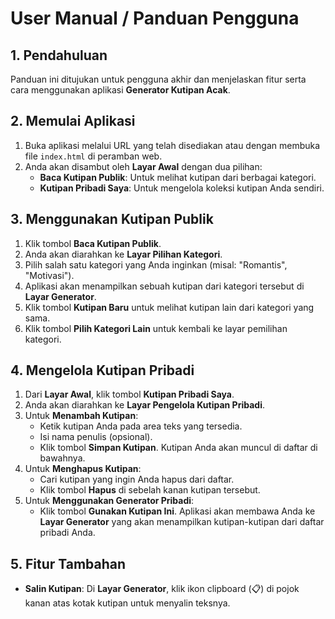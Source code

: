 # User Manual / Panduan Pengguna

## 1. Pendahuluan  
Panduan ini ditujukan untuk pengguna akhir dan menjelaskan fitur serta cara menggunakan aplikasi **Generator Kutipan Acak**.

## 2. Memulai Aplikasi  
1. Buka aplikasi melalui URL yang telah disediakan atau dengan membuka file `index.html` di peramban web.  
2. Anda akan disambut oleh **Layar Awal** dengan dua pilihan:  
   - **Baca Kutipan Publik**: Untuk melihat kutipan dari berbagai kategori.  
   - **Kutipan Pribadi Saya**: Untuk mengelola koleksi kutipan Anda sendiri.

## 3. Menggunakan Kutipan Publik  
1. Klik tombol **Baca Kutipan Publik**.  
2. Anda akan diarahkan ke **Layar Pilihan Kategori**.  
3. Pilih salah satu kategori yang Anda inginkan (misal: "Romantis", "Motivasi").  
4. Aplikasi akan menampilkan sebuah kutipan dari kategori tersebut di **Layar Generator**.  
5. Klik tombol **Kutipan Baru** untuk melihat kutipan lain dari kategori yang sama.  
6. Klik tombol **Pilih Kategori Lain** untuk kembali ke layar pemilihan kategori.

## 4. Mengelola Kutipan Pribadi  
1. Dari **Layar Awal**, klik tombol **Kutipan Pribadi Saya**.  
2. Anda akan diarahkan ke **Layar Pengelola Kutipan Pribadi**.  
3. Untuk **Menambah Kutipan**:  
   - Ketik kutipan Anda pada area teks yang tersedia.  
   - Isi nama penulis (opsional).  
   - Klik tombol **Simpan Kutipan**. Kutipan Anda akan muncul di daftar di bawahnya.  
4. Untuk **Menghapus Kutipan**:  
   - Cari kutipan yang ingin Anda hapus dari daftar.  
   - Klik tombol **Hapus** di sebelah kanan kutipan tersebut.  
5. Untuk **Menggunakan Generator Pribadi**:  
   - Klik tombol **Gunakan Kutipan Ini**. Aplikasi akan membawa Anda ke **Layar Generator** yang akan menampilkan kutipan-kutipan dari daftar pribadi Anda.

## 5. Fitur Tambahan  
- **Salin Kutipan**: Di **Layar Generator**, klik ikon clipboard (📋) di pojok kanan atas kotak kutipan untuk menyalin teksnya.
